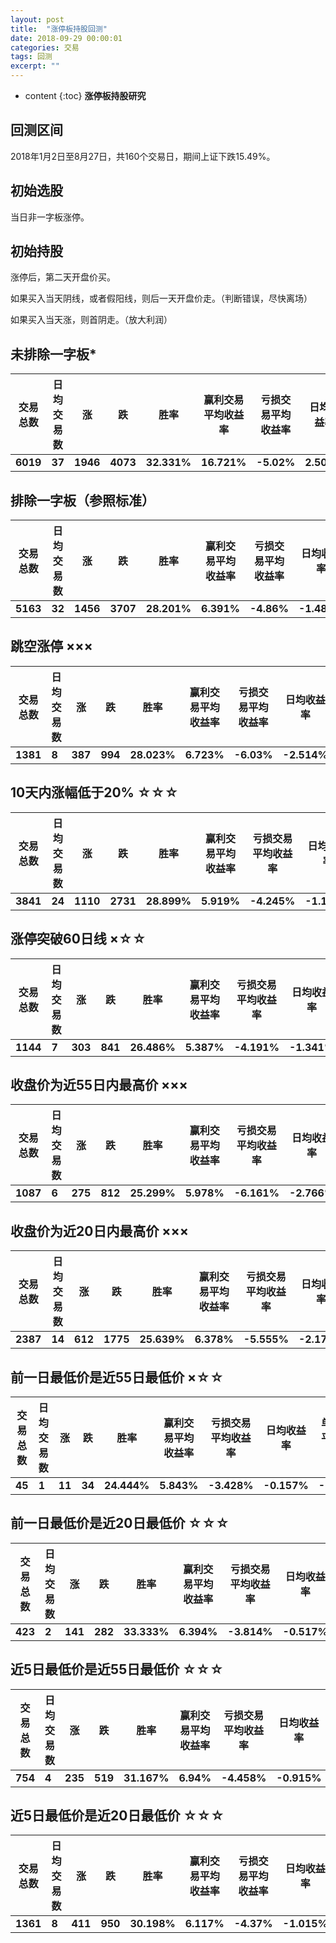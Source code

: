 ```yaml
---
layout: post
title:  "涨停板持股回测"
date: 2018-09-29 00:00:01
categories: 交易
tags: 回测
excerpt: ""
---
```


* content
{:toc}
**涨停板持股研究**

 

## 回测区间

2018年1月2日至8月27日，共160个交易日，期间上证下跌15.49%。

 

## 初始选股

当日非一字板涨停。

 

## 初始持股

涨停后，第二天开盘价买。

如果买入当天阴线，或者假阳线，则后一天开盘价走。（判断错误，尽快离场）

如果买入当天涨，则首阴走。（放大利润）

 

## 未排除一字板*

| **交易总数** | **日均交易数** | **涨**   | **跌**   | **胜率**    | **赢利交易平均收益率** | **亏损交易平均收益率** | **日均收益率** | **单笔交易平均收益率** |
| ------------ | -------------- | -------- | -------- | ----------- | ---------------------- | ---------------------- | -------------- | ---------------------- |
| **6019**     | **37**         | **1946** | **4073** | **32.331%** | **16.721%**            | **-5.02%**             | **2.505%**     | **2.009%**             |

 

 

## 排除一字板（参照标准）

| **交易总数** | **日均交易数** | **涨**   | **跌**   | **胜率**    | **赢利交易平均收益率** | **亏损交易平均收益率** | **日均收益率** | **单笔交易平均收益率** |
| ------------ | -------------- | -------- | -------- | ----------- | ---------------------- | ---------------------- | -------------- | ---------------------- |
| **5163**     | **32**         | **1456** | **3707** | **28.201%** | **6.391%**             | **-4.86%**             | **-1.485%**    | **-1.687%**            |

 

## 跳空涨停 ×××

| **交易总数** | **日均交易数** | **涨**  | **跌**  | **胜率**    | **赢利交易平均收益率** | **亏损交易平均收益率** | **日均收益率** | **单笔交易平均收益率** |
| ------------ | -------------- | ------- | ------- | ----------- | ---------------------- | ---------------------- | -------------- | ---------------------- |
| **1381**     | **8**          | **387** | **994** | **28.023%** | **6.723%**             | **-6.03%**             | **-2.514%**    | **-2.456%**            |

 

## 10天内涨幅低于20% ☆☆☆

| **交易总数** | **日均交易数** | **涨**   | **跌**   | **胜率**    | **赢利交易平均收益率** | **亏损交易平均收益率** | **日均收益率** | **单笔交易平均收益率** |
| ------------ | -------------- | -------- | -------- | ----------- | ---------------------- | ---------------------- | -------------- | ---------------------- |
| **3841**     | **24**         | **1110** | **2731** | **28.899%** | **5.919%**             | **-4.245%**            | **-1.135%**    | **-1.308%**            |

 

## 涨停突破60日线 ×☆☆

| **交易总数** | **日均交易数** | **涨**  | **跌**  | **胜率**    | **赢利交易平均收益率** | **亏损交易平均收益率** | **日均收益率** | **单笔交易平均收益率** |
| ------------ | -------------- | ------- | ------- | ----------- | ---------------------- | ---------------------- | -------------- | ---------------------- |
| **1144**     | **7**          | **303** | **841** | **26.486%** | **5.387%**             | **-4.191%**            | **-1.341%**    | **-1.654%**            |

 

## 收盘价为近55日内最高价 ×××

| **交易总数** | **日均交易数** | **涨**  | **跌**  | **胜率**    | **赢利交易平均收益率** | **亏损交易平均收益率** | **日均收益率** | **单笔交易平均收益率** |
| ------------ | -------------- | ------- | ------- | ----------- | ---------------------- | ---------------------- | -------------- | ---------------------- |
| **1087**     | **6**          | **275** | **812** | **25.299%** | **5.978%**             | **-6.161%**            | **-2.766%**    | **-3.09%**             |

 

## 收盘价为近20日内最高价 ×××

| **交易总数** | **日均交易数** | **涨**  | **跌**   | **胜率**    | **赢利交易平均收益率** | **亏损交易平均收益率** | **日均收益率** | **单笔交易平均收益率** |
| ------------ | -------------- | ------- | -------- | ----------- | ---------------------- | ---------------------- | -------------- | ---------------------- |
| **2387**     | **14**         | **612** | **1775** | **25.639%** | **6.378%**             | **-5.555%**            | **-2.179%**    | **-2.495%**            |

 

 

## 前一日最低价是近55日最低价 ×☆☆

| **交易总数** | **日均交易数** | **涨** | **跌** | **胜率**    | **赢利交易平均收益率** | **亏损交易平均收益率** | **日均收益率** | **单笔交易平均收益率** |
| ------------ | -------------- | ------ | ------ | ----------- | ---------------------- | ---------------------- | -------------- | ---------------------- |
| **45**       | **1**          | **11** | **34** | **24.444%** | **5.843%**             | **-3.428%**            | **-0.157%**    | **-1.161%**            |

 

## 前一日最低价是近20日最低价 ☆☆☆

| **交易总数** | **日均交易数** | **涨**  | **跌**  | **胜率**    | **赢利交易平均收益率** | **亏损交易平均收益率** | **日均收益率** | **单笔交易平均收益率** |
| ------------ | -------------- | ------- | ------- | ----------- | ---------------------- | ---------------------- | -------------- | ---------------------- |
| **423**      | **2**          | **141** | **282** | **33.333%** | **6.394%**             | **-3.814%**            | **-0.517%**    | **-0.411%**            |

 

## 近5日最低价是近55日最低价 ☆☆☆

| **交易总数** | **日均交易数** | **涨**  | **跌**  | **胜率**    | **赢利交易平均收益率** | **亏损交易平均收益率** | **日均收益率** | **单笔交易平均收益率** |
| ------------ | -------------- | ------- | ------- | ----------- | ---------------------- | ---------------------- | -------------- | ---------------------- |
| **754**      | **4**          | **235** | **519** | **31.167%** | **6.94%**              | **-4.458%**            | **-0.915%**    | **-0.905%**            |

 

## 近5日最低价是近20日最低价 ☆☆☆

| **交易总数** | **日均交易数** | **涨**  | **跌**  | **胜率**    | **赢利交易平均收益率** | **亏损交易平均收益率** | **日均收益率** | **单笔交易平均收益率** |
| ------------ | -------------- | ------- | ------- | ----------- | ---------------------- | ---------------------- | -------------- | ---------------------- |
| **1361**     | **8**          | **411** | **950** | **30.198%** | **6.117%**             | **-4.37%**             | **-1.015%**    | **-1.203%**            |





























